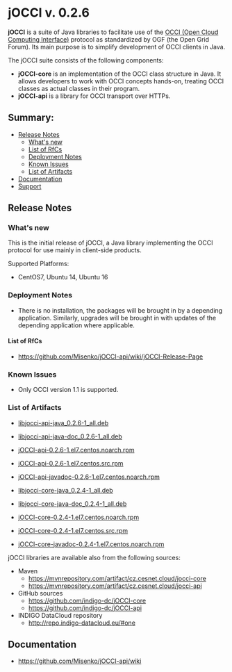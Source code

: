 # jOCCI v. 0.2.6

**jOCCI** is a suite of Java libraries to facilitate use of the [OCCI (Open Cloud Computing Interface)](http://occi-wg.org/) protocol as 
standardized by OGF (the Open Grid Forum). Its main purpose is to simplify development of OCCI clients in Java.

The jOCCI suite consists of the following components:

* **jOCCI-core** is an implementation of the OCCI class structure in Java. It allows developers to work with OCCI concepts hands-on, treating OCCI classes as actual classes in their program.
* **jOCCI-api** is a library for OCCI transport over HTTPs.


## Summary:
* [Release Notes](#id1)
  * [What's new](#id2)
  * [List of RfCs](#id3)
  * [Deployment Notes](#id4)
  * [Known Issues](#id5)
  * [List of Artifacts](#id7)
* [Documentation](#id6)
* [Support](#id8)


<a id="id1"></a>
## Release Notes

<a id="id2"></a>
### What's new

This is the initial release of jOCCI, a Java library implementing the OCCI protocol for use mainly in client-side products. 


Supported Platforms:
* CentOS7, Ubuntu 14, Ubuntu 16

<a id="id4"></a>
### Deployment Notes 
* There is no installation, the packages will be brought in by a 
depending application. Similarly, upgrades will be brought in with updates of the depending application where applicable.

<a id="id3"></a>
#### List of RfCs 
* https://github.com/Misenko/jOCCI-api/wiki/jOCCI-Release-Page

<a id="id5"></a>
### Known Issues
* Only OCCI version 1.1 is supported.

<a id="id7"></a>
### List of Artifacts

* [libjocci-api-java_0.2.6-1_all.deb](http://repo.indigo-datacloud.eu/repository/indigo/2/ubuntu/dists/xenial/main/binary-amd64/libjocci-api-java_0.2.6-1_all.deb)
* [libjocci-api-java-doc_0.2.6-1_all.deb](http://repo.indigo-datacloud.eu/repository/indigo/2/ubuntu/dists/xenial/main/binary-amd64/libjocci-api-java-doc_0.2.6-1_all.deb)
* [jOCCI-api-0.2.6-1.el7.centos.noarch.rpm](http://repo.indigo-datacloud.eu/repository/indigo/2/centos7/x86_64/base/jOCCI-api-0.2.6-1.el7.centos.noarch.rpm)
* [jOCCI-api-0.2.6-1.el7.centos.src.rpm](http://repo.indigo-datacloud.eu/repository/indigo/2/centos7/SRPMS/base/jOCCI-api-0.2.6-1.el7.centos.src.rpm)
* [jOCCI-api-javadoc-0.2.6-1.el7.centos.noarch.rpm](http://repo.indigo-datacloud.eu/repository/indigo/2/centos7/x86_64/base/jOCCI-api-javadoc-0.2.6-1.el7.centos.noarch.rpm)

* [libjocci-core-java_0.2.4-1_all.deb](http://repo.indigo-datacloud.eu/repository/indigo/2/ubuntu/dists/xenial/main/binary-amd64/libjocci-core-java_0.2.4-1_all.deb)
* [libjocci-core-java-doc_0.2.4-1_all.deb](http://repo.indigo-datacloud.eu/repository/indigo/2/ubuntu/dists/xenial/main/binary-amd64/libjocci-core-java-doc_0.2.4-1_all.deb)
* [jOCCI-core-0.2.4-1.el7.centos.noarch.rpm](http://repo.indigo-datacloud.eu/repository/indigo/2/centos7/x86_64/base/jOCCI-core-0.2.4-1.el7.centos.noarch.rpm)
* [jOCCI-core-0.2.4-1.el7.centos.src.rpm](http://repo.indigo-datacloud.eu/repository/indigo/2/centos7/SRPMS/base/jOCCI-core-0.2.4-1.el7.centos.src.rpm)
* [jOCCI-core-javadoc-0.2.4-1.el7.centos.noarch.rpm](http://repo.indigo-datacloud.eu/repository/indigo/2/centos7/x86_64/base/jOCCI-core-javadoc-0.2.4-1.el7.centos.noarch.rpm) 

jOCCI libraries are available also from the following sources:
* Maven
    * https://mvnrepository.com/artifact/cz.cesnet.cloud/jocci-core
    * https://mvnrepository.com/artifact/cz.cesnet.cloud/jocci-api
* GitHub sources
    * https://github.com/indigo-dc/jOCCI-core
    * https://github.com/indigo-dc/jOCCI-api
* INDIGO DataCloud repository
    * http://repo.indigo-datacloud.eu/#one

## Documentation
* https://github.com/Misenko/jOCCI-api/wiki

